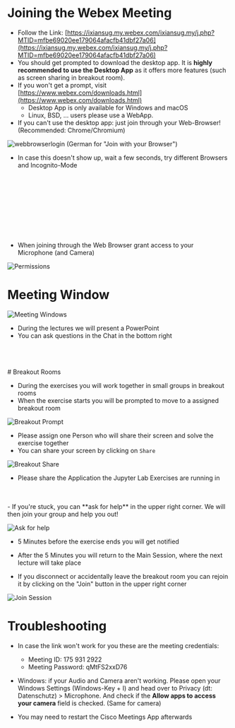 # Joining the Webex Meeting

- Follow the Link: [https://ixiansug.my.webex.com/ixiansug.my/j.php?MTID=mfbe69020ee179064afacfb41dbf27a06](https://ixiansug.my.webex.com/ixiansug.my/j.php?MTID=mfbe69020ee179064afacfb41dbf27a06)
- You should get prompted to download the desktop app. It is **highly recommended to use the Desktop App** as it offers more features (such as screen sharing in breakout room).
- If you won't get a prompt, visit [https://www.webex.com/downloads.html](https://www.webex.com/downloads.html)
    - Desktop App is only available for Windows and macOS
    - Linux, BSD, ... users please use a WebApp.
- If you can't use the desktop app: just join through your Web-Browser! (Recommended: Chrome/Chromium) 

![webbrowserlogin](001_join_webapp.png)
(German for "Join with your Browser")

- In case this doesn't show up, wait a few seconds, try different Browsers and Incognito-Mode
<br>
<br>
<br>
<br>
<br>
<br>
<br>
<br>

- When joining through the Web Browser grant access to your Microphone (and Camera)

![Permissions](000_permissions.png)

# Meeting Window

![Meeting Windows](002_meeting_window.png)

- During the lectures we will present a PowerPoint 
- You can ask questions in the Chat in the bottom right
<br>
<br>
<br>
# Breakout Rooms

- During the exercises you will work together in small groups in breakout rooms
- When the exercise starts you will be prompted to move to a assigned breakout room

![Breakout Prompt](003_breakout_session_join.png)

- Please assign one Person who will share their screen and solve the exercise together
- You can share your screen by clicking on `Share`

![Breakout Share](004_breakout_share.png)

- Please share the Application the Jupyter Lab Exercises are running in
<br>
<br>
- If you're stuck, you can **ask for help** in the upper right corner. We will then join your group and help you out!

![Ask for help](005_ask_help.png)

- 5 Minutes before the exercise ends you will get notified
- After the 5 Minutes you will return to the Main Session, where the next lecture will take place

- If you disconnect or accidentally leave the breakout room you can rejoin it by clicking on the "Join" button in the upper right corner

![Join Session](006_join_session.png)


# Troubleshooting

- In case the link won't work for you these are the meeting credentials:
    - Meeting ID: 175 931 2922
    - Meeting Password: qMtFS2xxD76

- Windows: if your Audio and Camera aren't working. Please open your Windows Settings (Windows-Key + I) and head over to Privacy (dt: Datenschutz) > Microphone. And check if the **Allow apps to access your camera** field is checked. (Same for camera)
- You may need to restart the Cisco Meetings App afterwards
